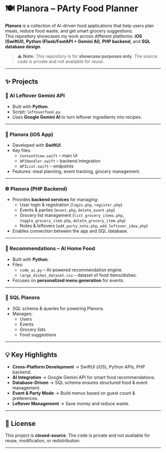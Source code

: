 # 🍽️ Planora – PArty Food Planner 

**Planora** is a collection of AI-driven food applications that help users plan meals, reduce food waste, and get smart grocery suggestions.  
This repository showcases my work across different platforms: **iOS (SwiftUI)**, **Python (Flask/FastAPI + Gemini AI)**, **PHP backend**, and **SQL database design**.  

> ⚠️ **Note:** This repository is for **showcase purposes only**. The source code is private and not available for reuse.  

---

## ✨ Projects  

### 🥗 AI Leftover Gemini API  
- Built with **Python**.  
- Script: `leftoverfood.py`.  
- Uses **Google Gemini AI** to turn leftover ingredients into recipes.  

---

### 📱 Planora (iOS App)  
- Developed with **SwiftUI**.  
- Key files:  
  - `ContentView.swift` – main UI  
  - `APIHandler.swift` – backend integration  
  - `APIList.swift` – endpoints  
- Features: meal planning, event tracking, grocery management.  

---

### 🌐 Planora (PHP Backend)  
- Provides **backend services** for managing:  
  - User login & registration (`login.php`, `register.php`)  
  - Events & parties (`event.php`, `delete_event.php`)  
  - Grocery list management (`list_grocery_items.php`, `toggle_grocery_item.php`, `delete_grocery_item.php`)  
  - Notes & leftovers (`add_party_note.php`, `add_leftover_idea.php`)  
- Enables connection between the app and SQL database.  

---

### 🎉 Recommendations – AI Home Food  
- Built with **Python**.  
- Files:  
  - `code_ai.py` – AI-powered recommendation engine.  
  - `large_dishes_dataset.csv` – dataset of food items/dishes.  
- Focuses on **personalized menu generation** for events.  

---

### 💾 SQL Planora  
- SQL schema & queries for powering Planora.  
- Manages:  
  - Users  
  - Events  
  - Grocery lists  
  - Food suggestions  

---

## 💡 Key Highlights  

- **Cross-Platform Development** → SwiftUI (iOS), Python APIs, PHP backend.  
- **AI Integration** → Google Gemini API for smart food recommendations.  
- **Database-Driven** → SQL schema ensures structured food & event management.  
- **Event & Party Mode** → Build menus based on guest count & preferences.  
- **Leftover Management** → Save money and reduce waste.  


---

## 🚫 License  

This project is **closed-source**. The code is private and not available for reuse, modification, or redistribution.  

---
